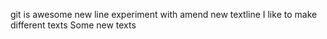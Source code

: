 git is awesome
new line
experiment with amend
new textline
I like to make different texts
Some new texts
